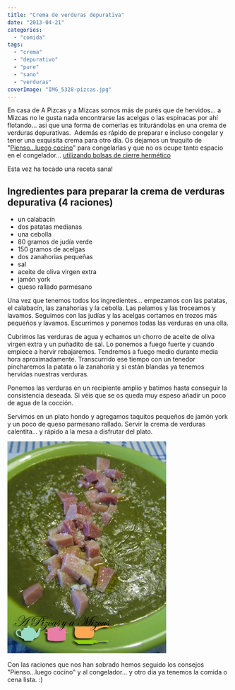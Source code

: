```yaml
---
title: "Crema de verduras depurativa"
date: "2013-04-21"
categories:
  - "comida"
tags:
  - "crema"
  - "depurativo"
  - "pure"
  - "sano"
  - "verduras"
coverImage: "IMG_5328-pizcas.jpg"
---
```


En casa de A Pizcas y a Mizcas somos más de purés que de hervidos... a Mizcas no le gusta nada encontrarse las acelgas o las espinacas por ahí flotando... asi que una forma de comerlas es triturándolas en una crema de verduras depurativas.  Además es rápido de preparar e incluso congelar y tener una exquisita crema para otro día. Os dejamos un truquito de "[Pienso...luego cocino](http://pienso-luego-cocino.blogspot.com.es/)" para congelarlas y que no os ocupe tanto espacio en el congelador... [utilizando bolsas de cierre hermético](http://pienso-luego-cocino.blogspot.com.es/2012/10/congelar-en-bolsas.html)

Esta vez ha tocado una receta sana!

## Ingredientes para preparar la crema de verduras depurativa (4 raciones)

- un calabacín
- dos patatas medianas
- una cebolla
- 80 gramos de judía verde
- 150 gramos de acelgas
- dos zanahorias pequeñas
- sal
- aceite de oliva virgen extra
- jamón york
- queso rallado parmesano

Una vez que tenemos todos los ingredientes... empezamos con las patatas, el calabacín, las zanahorias y la cebolla. Las pelamos y las troceamos y lavamos. Seguimos con las judías y las acelgas cortamos en trozos más pequeños y lavamos. Escurrimos y ponemos todas las verduras en una olla.

Cubrimos las verduras de agua y echamos un chorro de aceite de oliva virgen extra y un puñadito de sal. Lo ponemos a fuego fuerte y cuando empiece a hervir rebajaremos. Tendremos a fuego medio durante media hora aproximadamente. Transcurrido ese tiempo con un tenedor pincharemos la patata o la zanahoria y si están blandas ya tenemos hervidas nuestras verduras.

Ponemos las verduras en un recipiente amplio y batimos hasta conseguir la consistencia deseada. Si véis que se os queda muy espeso añadir un poco de agua de la cocción.

Servimos en un plato hondo y agregamos taquitos pequeños de jamón york y un poco de queso parmesano rallado. Servir la crema de verduras calentita... y rápido a la mesa a disfrutar del plato.

![crema de verduras](images/IMG_5328-pizcas.jpg "crema de verduras (pizcas)")

Con las raciones que nos han sobrado hemos seguido los consejos "Pienso...luego cocino" y al congelador... y otro día ya tenemos la comida o cena lista. :)
